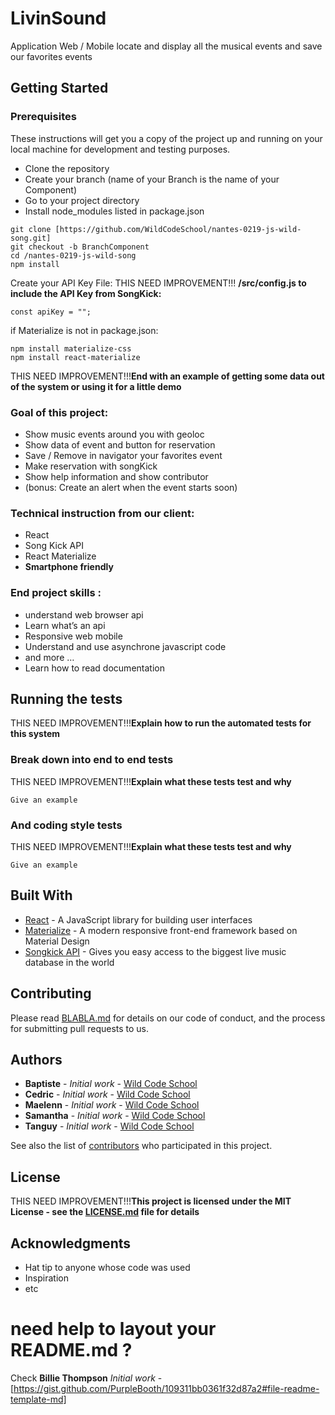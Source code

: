 



# LivinSound

Application Web / Mobile locate and display all the musical events and save our favorites events

## Getting Started


### Prerequisites

These instructions will get you a copy of the project up and running on your local machine for development and testing purposes. 

- Clone the repository
- Create your branch (name of your Branch is the name of your Component)
- Go to your project directory
- Install node_modules listed in package.json

```
git clone [https://github.com/WildCodeSchool/nantes-0219-js-wild-song.git]
git checkout -b BranchComponent
cd /nantes-0219-js-wild-song 
npm install
```

Create your API Key File:
THIS NEED IMPROVEMENT!!! **/src/config.js to include the API Key from SongKick:** 
```
const apiKey = ""; 
```


if Materialize is not in package.json:
```
npm install materialize-css
npm install react-materialize
```


THIS NEED IMPROVEMENT!!!**End with an example of getting some data out of the system or using it for a little demo**



### Goal of this project: 
- Show music events around you with geoloc
- Show data of event and button for reservation
- Save / Remove in navigator your favorites event
- Make reservation with songKick
- Show help information and show contributor
- (bonus: Create an alert when the event starts soon)


### Technical instruction from our client:
- React
- Song Kick API
- React Materialize
- **Smartphone friendly**


### End project skills :
- understand web browser api
- Learn what’s an api
- Responsive web mobile
- Understand and use asynchrone javascript code
- and more …
- Learn how to read documentation



## Running the tests

THIS NEED IMPROVEMENT!!!**Explain how to run the automated tests for this system**

### Break down into end to end tests

THIS NEED IMPROVEMENT!!!**Explain what these tests test and why**

```
Give an example
```

### And coding style tests

THIS NEED IMPROVEMENT!!!**Explain what these tests test and why**

```
Give an example
```


## Built With

* [React](https://reactjs.org/) - A JavaScript library for building user interfaces
* [Materialize](https://react-materialize.github.io/) - A modern responsive front-end framework based on Material Design
* [Songkick API](https://www.songkick.com/developer) - Gives you easy access to the biggest live music database in the world


## Contributing

Please read [BLABLA.md](https://blabla.md) for details on our code of conduct, and the process for submitting pull requests to us.


## Authors

* **Baptiste** - *Initial work* - [Wild Code School](https://wildcodeschool.fr/)
* **Cedric** - *Initial work* - [Wild Code School](https://wildcodeschool.fr/)
* **Maelenn** - *Initial work* - [Wild Code School](https://wildcodeschool.fr/)
* **Samantha** - *Initial work* - [Wild Code School](https://wildcodeschool.fr/)
* **Tanguy** - *Initial work* - [Wild Code School](https://wildcodeschool.fr/)

See also the list of [contributors](https://github.com/WildCodeSchool/nantes-0219-js-wild-song/contributors) who participated in this project.

## License

THIS NEED IMPROVEMENT!!!**This project is licensed under the MIT License - see the [LICENSE.md](LICENSE.md) file for details**

## Acknowledgments

* Hat tip to anyone whose code was used
* Inspiration
* etc


# need help to layout your README.md ? 

Check **Billie Thompson** *Initial work* - [https://gist.github.com/PurpleBooth/109311bb0361f32d87a2#file-readme-template-md]


